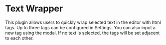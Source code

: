 # Text Wrapper

This plugin allows users to quickly wrap selected text in the editor with html tags. Up to three tags can be configured in Settings. You can also input a new tag using the modal. If no text is selected, the tags will be set adjacent to each other.